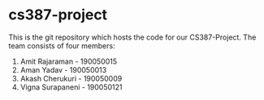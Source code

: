 # cs387-project

This is the git repository which hosts the code for our CS387-Project. 
The team consists of four members:
1. Amit Rajaraman - 190050015
2. Aman Yadav - 190050013
3. Akash Cherukuri - 190050009
4. Vigna Surapaneni - 190050121

